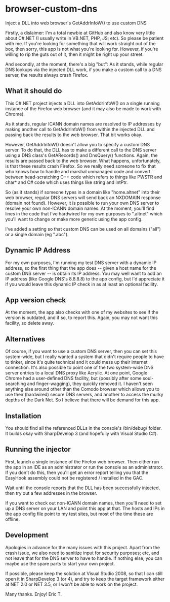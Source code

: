 # browser-custom-dns
Inject a DLL into web browser's GetAddrInfoW() to use custom DNS

Firstly, a dislaimer: I'm a total newbie at GitHub and also know very little about C#.NET (I usually write in VB.NET, PHP, JS; etc). So please be patient with me. If you're looking for something that will work straight out of the box, then sorry, this app is not what you're looking for. However, if you're willing to rip the guts out of it, then it might be right up your street.

And secondly, at the moment, there's a big "but": As it stands, while regular DNS lookups via the injected DLL work, if you make a custom call to a DNS server, the results always crash Firefox.

## What it should do

This C#.NET project injects a DLL into GetAddrInfoW() on a single running instance of the Firefox web browser (and it may also be made to work with Chrome).

As it stands, regular ICANN domain names are resolved to IP addresses by making another call to GetAddrInfoW() from within the injected DLL and passing back the results to the web browser. That bit works okay.

However, GetAddrInfoW() doesn't allow you to specify a custom DNS server. To do that, the DLL has to make a different call to the DNS server using a DNS class's GetARecords() and DnsQuery() functions. Again, the results are passed back to the web browser. What happens, unfortunately, is that these results crash Firefox. So we really need someone to fix that who knows how to handle and marshal unmanaged code and convert between head-scratching C++ code which refers to things like PWSTR and char* and C# code which uses things like string and IntPtr.

So (as it stands) if someone types in a domain like "home.altnet" into their web browser, regular DNS servers will send back an NXDOMAIN response (domain not found). However, it is possible to run your own DNS server to resolve your own non-ICANN domain names. At the moment, you'll find lines in the code that I've hardwired for my own purposes to ".altnet" which you'll want to change or make more generic using the app config.

I've added a setting so that custom DNS can be used on all domains ("all") or a single domain (eg ".abc").

## Dynamic IP Address

For my own purposes, I'm running my test DNS server with a dynamic IP address, so the first thing that the app does -- given a host name for the custom DNS server -- is obtain its IP address. You may well want to add an IP address (like Google DNS's 8.8.8.8) to the app config, but I'd appreciate it if you would leave this dynamic IP check in as at least an optional facility.

## App version check

At the moment, the app also checks with one of my websites to see if the version is outdated, and if so, to report this. Again, you may not want this facility, so delete away.

## Alternatives

Of course, if you want to use a custom DNS server, then you can set this system-wide, but I really wanted a system that didn't require people to have to tinker, since it's quite technical and it could mess up their internet connection. It's also possible to point one of the two system-wide DNS server entries to a local DNS proxy like Acrylic. At one point, Google Chrome had a user-defined DNS facility, but (possibly after some soul-searching and finger-wagging), they quickly removed it. I haven't seen anything else around other than the Comodo browser which allows you to use their (hardwired) secure DNS servers, and another to access the murky depths of the Dark Net. So I believe that there will be demand for this app.

## Installation

You should find all the referenced DLLs in the console's /bin/debug/ folder. It builds okay with SharpDevelop 3 (and hopefully with Visual Studio C#).

## Running the injector

First, launch a single instance of the Firefox web browser. Then either run the app in an IDE as an administrator or run the console as an administrator. If you don't do this, then you'll get an error report telling you that the EasyHook assembly could not be registered / installed in the GAC.

Wait until the console reports that the DLL has been successfully injected, then try out a few addresses in the browser.

If you want to check out non-ICANN domain names, then you'll need to set up a DNS server on your LAN and point this app at that. The hosts and IPs in the app config file point to my test sites, but most of the time these are offline.

## Development

Apologies in advance for the many issues with this project. Apart from the crash issue, we also need to sanitize input for security purposes; etc, and not leave that for the DNS server to have to handle. If nothing else, you can maybe use the spare parts to start your own project.

If possible, please keep the solution at Visual Studio 2008, so that I can still open it in SharpDevelop 3 (or 4), and try to keep the target framework either at NET 2.0 or NET 3.5, or I won't be able to work on the project.

Many thanks. Enjoy!
Eric T.
